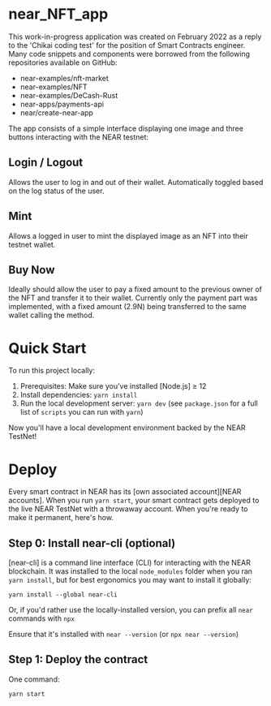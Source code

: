 near_NFT_app
==================

<!--[![Open in Gitpod](https://gitpod.io/button/open-in-gitpod.svg)](https://gitpod.io/projects/near_NFT_app>)-->

This work-in-progress application was created on February 2022 as a reply to the 'Chikai coding test' for the position of Smart Contracts engineer.
Many code snippets and components were borrowed from the following repositories available on GitHub:
  - near-examples/nft-market
  - near-examples/NFT
  - near-examples/DeCash-Rust
  - near-apps/payments-api
  - near/create-near-app

The app consists of a simple interface displaying one image and three buttons interacting with the NEAR testnet:

Login / Logout
-------------------------------------
Allows the user to log in and out of their wallet. Automatically toggled based on the log status of the user.

Mint
-------------------------------------
Allows a logged in user to mint the displayed image as an NFT into their testnet wallet.

Buy Now
-------------------------------------
Ideally should allow the user to pay a fixed amount to the previous owner of the NFT and transfer it to their wallet. Currently only the payment part was implemented, with a fixed amount (2.9N) being transferred to the same wallet calling the method.

Quick Start
===========

To run this project locally:

1. Prerequisites: Make sure you've installed [Node.js] ≥ 12
2. Install dependencies: `yarn install`
3. Run the local development server: `yarn dev` (see `package.json` for a
   full list of `scripts` you can run with `yarn`)

Now you'll have a local development environment backed by the NEAR TestNet!

Deploy
======

Every smart contract in NEAR has its [own associated account][NEAR accounts]. When you run `yarn start`, your smart contract gets deployed to the live NEAR TestNet with a throwaway account. When you're ready to make it permanent, here's how.


Step 0: Install near-cli (optional)
-------------------------------------

[near-cli] is a command line interface (CLI) for interacting with the NEAR blockchain. It was installed to the local `node_modules` folder when you ran `yarn install`, but for best ergonomics you may want to install it globally:

    yarn install --global near-cli

Or, if you'd rather use the locally-installed version, you can prefix all `near` commands with `npx`

Ensure that it's installed with `near --version` (or `npx near --version`)

Step 1: Deploy the contract
------------------------------------------
One command:

    yarn start
